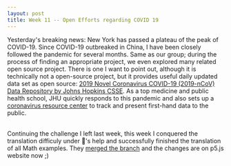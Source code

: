 ```yaml
---
layout: post
title: Week 11 -- Open Efforts regarding COVID 19
---
```


Yesterday's breaking news: New York has passed a plateau of the peak of COVID-19. Since COVID-19 outbreaked in China, I have been closely followed the pandemic for several months. Same as our group; during the process of finding an appropriate project, we even explored many related open source project. There is one I want to point out, although it is technically not a open-source project, but it provides useful daily updated data set as open source: [2019 Novel Coronavirus COVID-19 (2019-nCoV) Data Repository by Johns Hopkins CSSE](https://github.com/CSSEGISandData/COVID-19). As a top medicine and public health school, JHU quickly responds to this pandemic and also sets up a [coronavirus resource center](https://coronavirus.jhu.edu/map.html) to track and present first-hand data to the public.<br><br>

Continuing the challenge I left last week, this week I conquered the translation difficuly under 🐣's help and successfully finished the translation of all Math examples. They [merged the branch](https://github.com/processing/p5.js-website/pull/664) and the changes are on p5.js website now ;)
